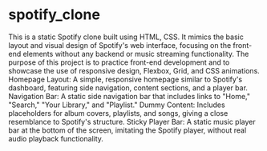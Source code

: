 # spotify_clone
This is a static Spotify clone built using HTML, CSS. It mimics the basic layout and visual design of Spotify's web interface, focusing on the front-end elements without any backend or music streaming functionality. The purpose of this project is to practice front-end development and to showcase the use of responsive design, Flexbox, Grid, and CSS animations.
Homepage Layout: A simple, responsive homepage similar to Spotify's dashboard, featuring side navigation, content sections, and a player bar.
Navigation Bar: A static side navigation bar that includes links to "Home," "Search," "Your Library," and "Playlist."
Dummy Content: Includes placeholders for album covers, playlists, and songs, giving a close resemblance to Spotify's structure.
Sticky Player Bar: A static music player bar at the bottom of the screen, imitating the Spotify player, without real audio playback functionality.
